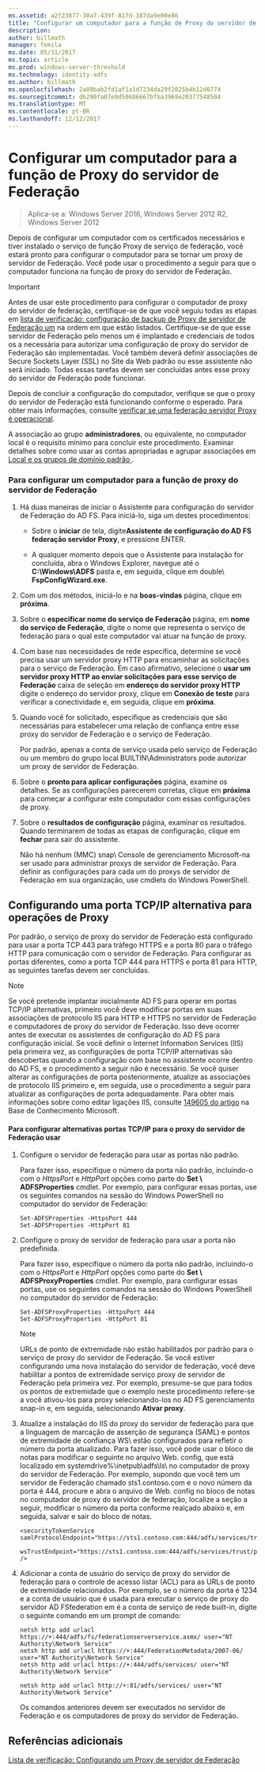 ```yaml
---
ms.assetid: a2f23877-30a7-439f-817d-387da9e00e86
title: "Configurar um computador para a função de Proxy do servidor de Federação"
description: 
author: billmath
manager: femila
ms.date: 05/31/2017
ms.topic: article
ms.prod: windows-server-threshold
ms.technology: identity-adfs
ms.author: billmath
ms.openlocfilehash: 2a89bab2fd1af1a1d7234da29f2025b4b12d6774
ms.sourcegitcommit: db290fa07e9d50686667bfba3969e20377548504
ms.translationtype: MT
ms.contentlocale: pt-BR
ms.lasthandoff: 12/12/2017
---
```

# <a name="configure-a-computer-for-the-federation-server-proxy-role"></a>Configurar um computador para a função de Proxy do servidor de Federação

>Aplica-se a: Windows Server 2016, Windows Server 2012 R2, Windows Server 2012

Depois de configurar um computador com os certificados necessários e tiver instalado o serviço de função Proxy de serviço de federação, você estará pronto para configurar o computador para se tornar um proxy de servidor de Federação. Você pode usar o procedimento a seguir para que o computador funciona na função de proxy do servidor de Federação.  
  
> [!IMPORTANT]  
> Antes de usar este procedimento para configurar o computador de proxy do servidor de federação, certifique-se de que você seguiu todas as etapas em [lista de verificação: configuração de backup de Proxy de servidor de Federação um](Checklist--Setting-Up-a-Federation-Server-Proxy.md) na ordem em que estão listados. Certifique-se de que esse servidor de Federação pelo menos um é implantado e credenciais de todos os a necessária para autorizar uma configuração de proxy do servidor de Federação são implementadas. Você também deverá definir associações de Secure Sockets Layer \(SSL\) no Site da Web padrão ou esse assistente não será iniciado. Todas essas tarefas devem ser concluídas antes esse proxy do servidor de Federação pode funcionar.  
  
Depois de concluir a configuração do computador, verifique se que o proxy do servidor de Federação está funcionando conforme o esperado. Para obter mais informações, consulte [verificar se uma federação servidor Proxy é operacional](Verify-That-a-Federation-Server-Proxy-Is-Operational.md).  
  
A associação ao grupo **administradores**, ou equivalente, no computador local é o requisito mínimo para concluir este procedimento.  Examinar detalhes sobre como usar as contas apropriadas e agrupar associações em [Local e os grupos de domínio padrão ](https://go.microsoft.com/fwlink/?LinkId=83477).   
  
### <a name="to-configure-a-computer-for-the-federation-server-proxy-role"></a>Para configurar um computador para a função de proxy do servidor de Federação  
  
1.  Há duas maneiras de iniciar o Assistente para configuração do servidor de Federação do AD FS. Para iniciá-lo, siga um destes procedimentos:  
  
    -   Sobre o **iniciar** de tela, digite**Assistente de configuração do AD FS federação servidor Proxy**, e pressione ENTER.  
  
    -   A qualquer momento depois que o Assistente para instalação for concluída, abra o Windows Explorer, navegue até o **C:\\Windows\\ADFS** pasta e, em seguida, clique em double\ **FspConfigWizard.exe**.  
  
2.  Com um dos métodos, iniciá-lo e na **boas-vindas** página, clique em **próxima**.  
  
3.  Sobre o **especificar nome do serviço de Federação** página, em **nome do serviço de Federação**, digite o nome que representa o serviço de federação para o qual este computador vai atuar na função de proxy.  
  
4.  Com base nas necessidades de rede específica, determine se você precisa usar um servidor proxy HTTP para encaminhar as solicitações para o serviço de Federação. Em caso afirmativo, selecione o **usar um servidor proxy HTTP ao enviar solicitações para esse serviço de Federação** caixa de seleção em **endereço do servidor proxy HTTP** digite o endereço do servidor proxy, clique em **Conexão de teste** para verificar a conectividade e, em seguida, clique em **próxima**.  
  
5.  Quando você for solicitado, especifique as credenciais que são necessárias para estabelecer uma relação de confiança entre esse proxy do servidor de Federação e o serviço de Federação.  
  
    Por padrão, apenas a conta de serviço usada pelo serviço de Federação ou um membro do grupo local BUILTIN\\Administrators pode autorizar um proxy de servidor de Federação.  
  
6.  Sobre o **pronto para aplicar configurações** página, examine os detalhes. Se as configurações parecerem corretas, clique em **próxima** para começar a configurar este computador com essas configurações de proxy.  
  
7.  Sobre o **resultados de configuração** página, examinar os resultados. Quando terminarem de todas as etapas de configuração, clique em **fechar** para sair do assistente.  
  
    Não há nenhum \(MMC\) snap\ Console de gerenciamento Microsoft-na ser usado para administrar proxys de servidor de Federação. Para definir as configurações para cada um do proxys de servidor de Federação em sua organização, use cmdlets do Windows PowerShell.  
  
## <a name="configuring-an-alternate-tcpip-port-for-proxy-operations"></a>Configurando uma porta TCP\/IP alternativa para operações de Proxy  
Por padrão, o serviço de proxy do servidor de Federação está configurado para usar a porta TCP 443 para tráfego HTTPS e a porta 80 para o tráfego HTTP para comunicação com o servidor de Federação. Para configurar as portas diferentes, como a porta TCP 444 para HTTPS e porta 81 para HTTP, as seguintes tarefas devem ser concluídas.  
  
> [!NOTE]  
> Se você pretende implantar inicialmente AD FS para operar em portas TCP\/IP alternativas, primeiro você deve modificar portas em suas associações de protocolo IIS para HTTP e HTTPS no servidor de Federação e computadores de proxy do servidor de Federação. Isso deve ocorrer antes de executar os assistentes de configuração do AD FS para configuração inicial. Se você definir o Internet Information Services \(IIS\) pela primeira vez, as configurações de porta TCP\/IP alternativas são descobertas quando a configuração com base no assistente ocorre dentro do AD FS, e o procedimento a seguir não é necessário. Se você quiser alterar as configurações de porta posteriormente, atualize as associações de protocolo IIS primeiro e, em seguida, use o procedimento a seguir para atualizar as configurações de porta adequadamente. Para obter mais informações sobre como editar ligações IIS, consulte [149605 do artigo](https://go.microsoft.com/fwlink/?LinkId=190275) na Base de Conhecimento Microsoft.  
  
#### <a name="to-configure-alternate-tcpip-ports-for-the-federation-server-proxy-to-use"></a>Para configurar alternativas portas TCP\/IP para o proxy do servidor de Federação usar  
  
1.  Configure o servidor de federação para usar as portas não padrão.  
  
    Para fazer isso, especifique o número da porta não padrão, incluindo-o com o *HttpsPort* e *HttpPort* opções como parte do **Set \ ADFSProperties** cmdlet. Por exemplo, para configurar essas portas, use os seguintes comandos na sessão do Windows PowerShell no computador do servidor de Federação:  
  
    ```  
    Set-ADFSProperties -HttpsPort 444  
    Set-ADFSProperties -HttpPort 81  
    ```  
  
2.  Configure o proxy de servidor de federação para usar a porta não predefinida.  
  
    Para fazer isso, especifique o número da porta não padrão, incluindo-o com o *HttpsPort* e *HttpPort* opções como parte do **Set \ ADFSProxyProperties** cmdlet. Por exemplo, para configurar essas portas, use os seguintes comandos na sessão do Windows PowerShell no computador do servidor de Federação:  
  
    ```  
    Set-ADFSProxyProperties -HttpsPort 444  
    Set-ADFSProxyProperties -HttpPort 81  
    ```  
  
    > [!NOTE]  
    > URLs de ponto de extremidade não estão habilitados por padrão para o serviço de proxy do servidor de Federação. Se você estiver configurando uma nova instalação do servidor de federação, você deve habilitar a pontos de extremidade serviço proxy de servidor de Federação pela primeira vez. Por exemplo, presume-se que para todos os pontos de extremidade que o exemplo neste procedimento refere-se a você ativou-los para proxy selecionando-los no AD FS gerenciamento snap\-in e, em seguida, selecionando **Ativar proxy**.  
  
3.  Atualize a instalação do IIS do proxy do servidor de federação para que a linguagem de marcação de asserção de segurança \(SAML\) e pontos de extremidade de confiança WS\ estão configurados para refletir o número da porta atualizado. Para fazer isso, você pode usar o bloco de notas para modificar o seguinte no arquivo Web. config, que está localizado em systemdrive%\\inetpub\\adfs\\ls\\ no computador de proxy do servidor de Federação. Por exemplo, supondo que você tem um servidor de Federação chamado sts1.contoso.com e o novo número da porta é 444, procure e abra o arquivo de Web. config no bloco de notas no computador de proxy do servidor de federação, localize a seção a seguir, modificar o número da porta conforme realçado abaixo e, em seguida, salvar e sair do bloco de notas.  
  
    ```  
    <securityTokenService samlProtocolEndpoint="https://sts1.contoso.com:444/adfs/services/trust/samlprotocol/proxycertificatetransport"  
          wsTrustEndpoint="https://sts1.contoso.com:444/adfs/services/trust/proxycertificatetransport" />  
    ```  
  
4.  Adicionar a conta de usuário do serviço de proxy do servidor de federação para o controle de acesso listar \(ACL\) para as URLs de ponto de extremidade relacionados. Por exemplo, se o número da porta é 1234 e a conta de usuário que é usada para executar o serviço de proxy do servidor AD FSfederation em é a conta de serviço de rede built\-in, digite o seguinte comando em um prompt de comando:  
  
    ```  
    netsh http add urlacl https://+:444/adfs/fs/federationserverservice.asmx/ user="NT Authority\Network Service"  
    netsh http add urlacl https://+:444/FederationMetadata/2007-06/ user="NT Authority\Network Service"  
    netsh http add urlacl https://+:444/adfs/services/ user="NT Authority\Network Service"  
  
    netsh http add urlacl http://+:81/adfs/services/ user="NT Authority\Network Service"  
    ```  
  
    Os comandos anteriores devem ser executados no servidor de Federação e os computadores de proxy do servidor de Federação.  
  
## <a name="additional-references"></a>Referências adicionais  
[Lista de verificação: Configurando um Proxy de servidor de Federação](Checklist--Setting-Up-a-Federation-Server-Proxy.md)  
  

